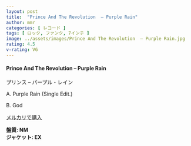```yaml
---
layout: post
title:  "Prince And The Revolution  – Purple Rain"
author: mmr
categories: [ レコード ]
tags: [ ロック, ファンク, 7インチ ]
image: ../assets/images/Prince And The Revolution  – Purple Rain.jpg
rating: 4.5
v-rating: VG
---
```


#### Prince And The Revolution  – Purple Rain

プリンス – パープル・レイン

A. Purple Rain (Single Edit.) 

B. God 

[メルカリで購入](https://jp.mercari.com/item/m50358308709)

<div class="mt-4 mb-4 d-flex align-items-center">
<strong class="mr-1">盤質: NM</strong>
</div>
<div class="mt-4 mb-4 d-flex align-items-center">
<strong class="mr-1">ジャケット: EX</strong>
</div>

